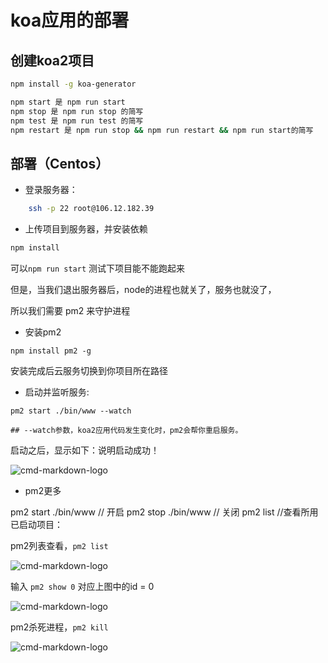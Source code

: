 # koa应用的部署

##  创建koa2项目

```bash
npm install -g koa-generator
```

```bash
npm start 是 npm run start
npm stop 是 npm run stop 的简写
npm test 是 npm run test 的简写
npm restart 是 npm run stop && npm run restart && npm run start的简写
```

## 部署（Centos）

- 登录服务器：

```bash
    ssh -p 22 root@106.12.182.39
```

- 上传项目到服务器，并安装依赖

```bash
npm install
```

可以`npm run start` 测试下项目能不能跑起来

但是，当我们退出服务器后，node的进程也就关了，服务也就没了，

所以我们需要 pm2 来守护进程

- 安装pm2

```
npm install pm2 -g
```

安装完成后云服务切换到你项目所在路径

- 启动并监听服务:

```
pm2 start ./bin/www --watch

## --watch参数，koa2应用代码发生变化时，pm2会帮你重启服务。

```

启动之后，显示如下：说明启动成功！

![cmd-markdown-logo](https://cdn.forguo.com/assets/imgs/pm2-start.png)


- pm2更多

pm2 start ./bin/www // 开启
pm2 stop ./bin/www // 关闭
pm2 list //查看所用已启动项目：


pm2列表查看，`pm2 list`

![cmd-markdown-logo](https://cdn.forguo.com/assets/imgs/pm2-list.png)

输入 `pm2 show 0` 对应上图中的id = 0

![cmd-markdown-logo](https://cdn.forguo.com/assets/imgs/pm2-show.png)

pm2杀死进程，`pm2 kill`

![cmd-markdown-logo](https://cdn.forguo.com/assets/imgs/pm2-kill.png)
